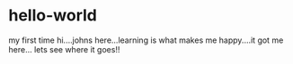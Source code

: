 # hello-world
my first time
hi....johns here...learning is what makes me happy....it got me here... lets see where it goes!!
